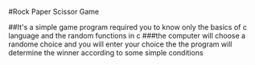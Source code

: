 #Rock Paper Scissor Game

##It's a simple game program required you to know only the basics of c language and the random functions in c 
###the computer will choose a randome choice and you will enter your choice the the program will determine the winner according to some simple conditions
